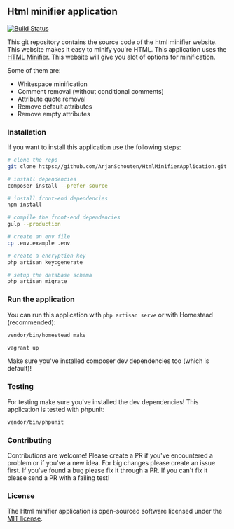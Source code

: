 ## Html minifier application

[![Build Status](https://travis-ci.org/ArjanSchouten/HtmlMinifier.svg?branch=master)](https://travis-ci.org/ArjanSchouten/HtmlMinifier)

This git repository contains the source code of the html minifier website. This website makes it easy to minify you're HTML.
This application uses the [HTML Minifier](http://github.com/ArjanSchouten/HtmlMinifier.git). This website will give you alot of options for minification.

Some of them are:
- Whitespace minification
- Comment removal (without conditional comments)
- Attribute quote removal
- Remove default attributes
- Remove empty attributes

### Installation
If you want to install this application use the following steps:

```sh
# clone the repo
git clone https://github.com/ArjanSchouten/HtmlMinifierApplication.git

# install dependencies
composer install --prefer-source

# install front-end dependencies
npm install

# compile the front-end dependencies
gulp --production

# create an env file
cp .env.example .env

# create a encryption key
php artisan key:generate

# setup the database schema 
php artisan migrate
```

### Run the application
You can run this application with ```php artisan serve``` or with Homestead (recommended):
```sh
vendor/bin/homestead make

vagrant up
```
Make sure you've installed composer dev dependencies too (which is default)!

### Testing
For testing make sure you've installed the dev dependencies! This application is tested with phpunit:
```sh
vendor/bin/phpunit
```

### Contributing
Contributions are welcome! Please create a PR if you've encountered a problem or if you've a new idea. 
For big changes please create an issue first. If you've found a bug please fix it through a PR. If you can't fix it please send a PR with a failing test!

### License
The Html minifier application is open-sourced software licensed under the [MIT license](http://opensource.org/licenses/MIT).

